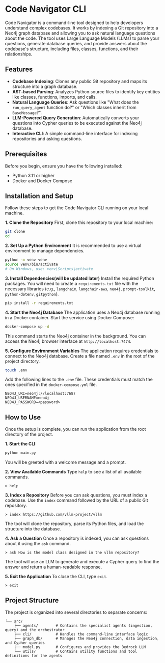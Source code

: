 # Code Navigator CLI

Code Navigator is a command-line tool designed to help developers understand complex codebases. It works by indexing a Git repository into a Neo4j graph database and allowing you to ask natural language questions about the code. The tool uses Large Language Models (LLMs) to parse your questions, generate database queries, and provide answers about the codebase's structure, including files, classes, functions, and their relationships.

## Features

*   **Codebase Indexing**: Clones any public Git repository and maps its structure into a graph database.
*   **AST-based Parsing**: Analyzes Python source files to identify key entities like classes, functions, imports, and calls.
*   **Natural Language Queries**: Ask questions like "What does the `run_query_agent` function do?" or "Which classes inherit from `BaseMessage`?".
*   **LLM-Powered Query Generation**: Automatically converts your questions into Cypher queries to be executed against the Neo4j database.
*   **Interactive CLI**: A simple command-line interface for indexing repositories and asking questions.

## Prerequisites

Before you begin, ensure you have the following installed:
*   Python 3.11 or higher
*   Docker and Docker Compose

## Installation and Setup

Follow these steps to get the Code Navigator CLI running on your local machine.

**1. Clone the Repository**
First, clone this repository to your local machine:
```bash
git clone 
cd 
```

**2. Set Up a Python Environment**
It is recommended to use a virtual environment to manage dependencies.
```bash
python -m venv venv
source venv/bin/activate
# On Windows, use: venv\Scripts\activate
```

**3. Install Dependencies(will be updated later)**
Install the required Python packages. You will need to create a `requirements.txt` file with the necessary libraries (e.g., `langchain`, `langchain-aws`, `neo4j`, `prompt-toolkit`, `python-dotenv`, `gitpython`).
```bash
pip install -r requirements.txt
```

**4. Start the Neo4j Database**
The application uses a Neo4j database running in a Docker container. Start the service using Docker Compose:
```bash
docker-compose up -d
```
This command starts the Neo4j container in the background. You can access the Neo4j browser interface at `http://localhost:7474`.

**5. Configure Environment Variables**
The application requires credentials to connect to the Neo4j database. Create a file named `.env` in the root of the project directory.
```bash
touch .env
```
Add the following lines to the `.env` file. These credentials must match the ones specified in the `docker-compose.yml` file.
```env
NEO4J_URI=neo4j://localhost:7687
NEO4J_USERNAME=neo4j
NEO4J_PASSWORD=<password>
```

## How to Use

Once the setup is complete, you can run the application from the root directory of the project.

**1. Start the CLI**
```bash
python main.py
```
You will be greeted with a welcome message and a prompt.

**2. View Available Commands**
Type `help` to see a list of all available commands.
```
> help
```

**3. Index a Repository**
Before you can ask questions, you must index a codebase. Use the `index` command followed by the URL of a public Git repository.
```
> index https://github.com/vllm-project/vllm
```
The tool will clone the repository, parse its Python files, and load the structure into the database.

**4. Ask a Question**
Once a repository is indexed, you can ask questions about it using the `ask` command.
```
> ask How is the model class designed in the vllm repository?
```
The tool will use an LLM to generate and execute a Cypher query to find the answer and return a human-readable response.

**5. Exit the Application**
To close the CLI, type `exit`.
```
> exit
```

## Project Structure

The project is organized into several directories to separate concerns:
```
└── src/
    ├── agents/        # Contains the specialist agents (ingestion, query) and the orchestrator
    ├── cli/           # Handles the command-line interface logic
    ├── graph_db/      # Manages the Neo4j connection, data ingestion, and Cypher queries
    ├── model.py       # Configures and provides the Bedrock LLM
    └── utils/         # Contains utility functions and tool definitions for the agents
```
